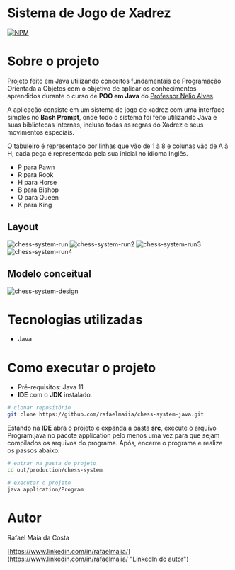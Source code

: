 # Sistema de Jogo de Xadrez 
[![NPM](https://img.shields.io/npm/l/react)](https://github.com/rafaelmaiia/chess-system-java/blob/main/LICENSE) 

# Sobre o projeto

Projeto feito em Java utilizando conceitos fundamentais de Programação Orientada a Objetos com o objetivo de aplicar os conhecimentos aprendidos durante o curso de **POO em Java** do [Professor Nelio Alves](https://www.instagram.com/devsuperior.ig/ "Instagram do Professor Nelio Alves").

A aplicação consiste em um sistema de jogo de xadrez com uma interface simples no **Bash Prompt**, onde todo o sistema foi feito utilizando Java e suas bibliotecas internas, incluso todas as regras do Xadrez e seus movimentos especiais.

O tabuleiro é representado por linhas que vão de 1 à 8 e colunas vão de A à H, cada peça é representada pela sua inicial no idioma Inglês. 
- P para Pawn
- R para Rook
- H para Horse
- B para Bishop
- Q para Queen
- K para King

## Layout
![chess-system-run](https://github.com/rafaelmaiia/chess-system-java/assets/106180433/bb45e450-7912-4d88-b543-2a8bab2f702c)
![chess-system-run2](https://github.com/rafaelmaiia/chess-system-java/assets/106180433/7b2744ca-3b64-4a82-9b64-3c85bf778795)
![chess-system-run3](https://github.com/rafaelmaiia/chess-system-java/assets/106180433/5bbf6ba6-ca47-446d-b283-b23e943081d8)
![chess-system-run4](https://github.com/rafaelmaiia/chess-system-java/assets/106180433/ceb4b0d5-ec11-45fc-8713-b11a17f76587)

## Modelo conceitual
![chess-system-design](https://github.com/rafaelmaiia/chess-system-java/assets/106180433/08105954-716f-4275-b8ac-973e91d2e866)

# Tecnologias utilizadas
- Java

# Como executar o projeto

- Pré-requisitos: Java 11
- **IDE** com o **JDK** instalado.

```bash
# clonar repositório
git clone https://github.com/rafaelmaiia/chess-system-java.git
```

Estando na **IDE** abra o projeto e expanda a pasta **src**, execute o arquivo Program.java no pacote application pelo menos uma vez para que sejam compilados os arquivos do programa. Após, encerre o programa e realize os passos abaixo:

```bash
# entrar na pasta do projeto
cd out/production/chess-system

# executar o projeto
java application/Program
```

# Autor

Rafael Maia da Costa

[https://www.linkedin.com/in/rafaelmaiia/](https://www.linkedin.com/in/rafaelmaiia/ "LinkedIn do autor")
